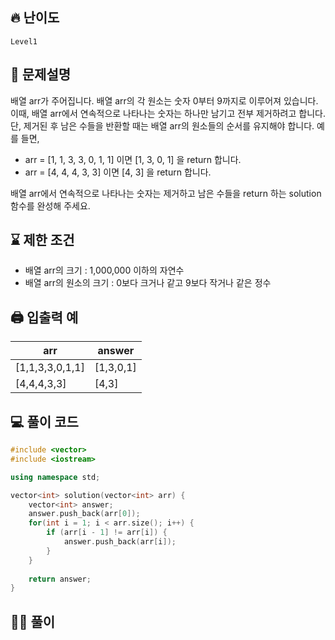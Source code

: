 ## 🔥 난이도
`Level1`

## 📝 문제설명
배열 arr가 주어집니다. 배열 arr의 각 원소는 숫자 0부터 9까지로 이루어져 있습니다. 이때, 배열 arr에서 연속적으로 나타나는 숫자는 하나만 남기고 전부 제거하려고 합니다. 단, 제거된 후 남은 수들을 반환할 때는 배열 arr의 원소들의 순서를 유지해야 합니다. 예를 들면,

- arr = [1, 1, 3, 3, 0, 1, 1] 이면 [1, 3, 0, 1] 을 return 합니다.
- arr = [4, 4, 4, 3, 3] 이면 [4, 3] 을 return 합니다.

배열 arr에서 연속적으로 나타나는 숫자는 제거하고 남은 수들을 return 하는 solution 함수를 완성해 주세요.

## ⌛️ 제한 조건
- 배열 arr의 크기 : 1,000,000 이하의 자연수
- 배열 arr의 원소의 크기 : 0보다 크거나 같고 9보다 작거나 같은 정수

## 🖨  입출력 예
arr|answer
--|--
[1,1,3,3,0,1,1]|[1,3,0,1]
[4,4,4,3,3]|[4,3]

## 💻 풀이 코드
```cpp
#include <vector>
#include <iostream>

using namespace std;

vector<int> solution(vector<int> arr) {
    vector<int> answer;
    answer.push_back(arr[0]);
    for(int i = 1; i < arr.size(); i++) {
        if (arr[i - 1] != arr[i]) {
            answer.push_back(arr[i]);
        }
    }
    
    return answer;
}
```

## ✍🏻 풀이